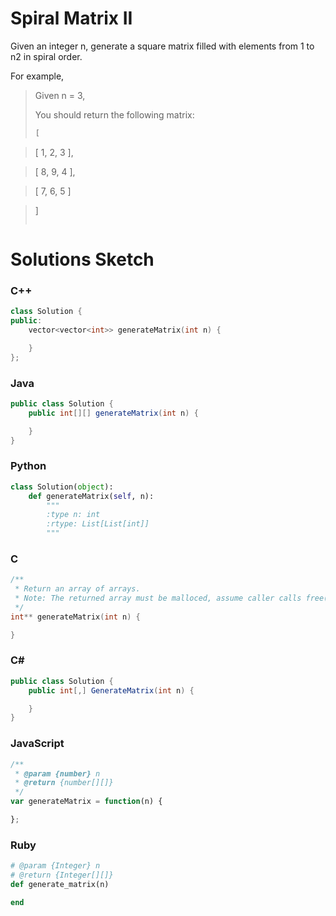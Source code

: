 # Spiral Matrix II

Given an integer n, generate a square matrix filled with elements from 1 to n2 in spiral order.

For example,

> Given n = 3, 
> 
> You should return the following matrix:
>
> ```C
> [

>  [ 1, 2, 3 ],

>  [ 8, 9, 4 ],

>  [ 7, 6, 5 ]

> ]
> ```

# Solutions Sketch

### C++
```C++
class Solution {
public:
    vector<vector<int>> generateMatrix(int n) {

    }
};
```

### Java
```Java
public class Solution {
    public int[][] generateMatrix(int n) {

    }
}
```

### Python
```Python
class Solution(object):
    def generateMatrix(self, n):
        """
        :type n: int
        :rtype: List[List[int]]
        """
```

### C
```C
/**
 * Return an array of arrays.
 * Note: The returned array must be malloced, assume caller calls free().
 */
int** generateMatrix(int n) {

}
```

### C# 
```C#
public class Solution {
    public int[,] GenerateMatrix(int n) {

    }
}
```

### JavaScript
```JavaScript
/**
 * @param {number} n
 * @return {number[][]}
 */
var generateMatrix = function(n) {

};
```

### Ruby
```Ruby
# @param {Integer} n
# @return {Integer[][]}
def generate_matrix(n)

end
```
